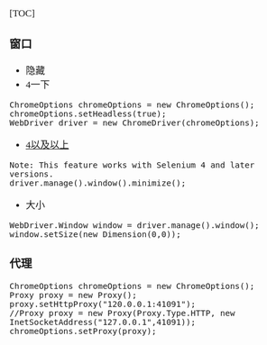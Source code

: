 <span  style="font-family: Simsun,serif; font-size: 17px; ">

[TOC]

### 窗口

- 隐藏
- 4一下
~~~
ChromeOptions chromeOptions = new ChromeOptions();
chromeOptions.setHeadless(true);
WebDriver driver = new ChromeDriver(chromeOptions);
~~~

- [4以及以上](https://www.selenium.dev/documentation/webdriver/browser/windows/#minimize-window)
~~~
Note: This feature works with Selenium 4 and later versions.
driver.manage().window().minimize();
~~~
- 大小
~~~
WebDriver.Window window = driver.manage().window();
window.setSize(new Dimension(0,0));
~~~

### 代理
~~~
ChromeOptions chromeOptions = new ChromeOptions();
Proxy proxy = new Proxy();
proxy.setHttpProxy("120.0.0.1:41091");
//Proxy proxy = new Proxy(Proxy.Type.HTTP, new InetSocketAddress("127.0.0.1",41091));
chromeOptions.setProxy(proxy);
~~~


</span>